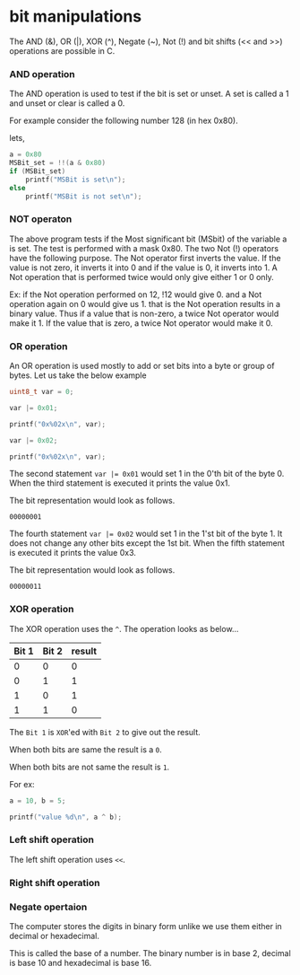 # bit manipulations

The AND \(&\), OR \(\|\), XOR \(^\), Negate \(~\), Not \(!\) and bit shifts \(&lt;&lt; and &gt;&gt;\) operations are possible in C.

### AND operation

The AND operation is used to test if the bit is set or unset. A set is called a 1 and unset or clear is called a 0.

For example consider the following number 128 \(in hex 0x80\).

lets,

```c
a = 0x80
MSBit_set = !!(a & 0x80)
if (MSBit_set)
    printf("MSBit is set\n");
else
    printf("MSBit is not set\n");
```

### NOT operaton

The above program tests if the Most significant bit \(MSbit\) of the variable a is set. The test is performed with a mask 0x80. The two Not \(!\) operators have the following purpose. The Not operator first inverts the value. If the value is not zero, it inverts it into 0 and if the value is 0, it inverts into 1. A Not operation that is performed twice would only give either 1 or 0 only.

Ex: if the Not operation performed on 12, !12 would give 0. and a Not operation again on 0 would give us 1. that is the Not operation results in a binary value. Thus if a value that is non-zero, a twice Not operator would make it 1. If the value that is zero, a twice Not operator would make it 0.

### OR operation

An OR operation is used mostly to add or set bits into a byte or group of bytes. Let us take the below example

```c
uint8_t var = 0;

var |= 0x01;

printf("0x%02x\n", var);

var |= 0x02;

printf("0x%02x\n", var);

```

The second statement `var |= 0x01` would set 1 in the 0'th bit of the byte 0.
When the third statement is executed it prints the value 0x1.

The bit representation would look as follows.

`00000001`

The fourth statement `var |= 0x02` would set 1 in the 1'st bit of the byte 1.
It does not change any other bits except the 1st bit. When the fifth statement is executed it prints the value 0x3.

The bit representation would look as follows.

`00000011`

### XOR operation

The XOR operation uses the `^`. The operation looks as below...

| Bit 1 | Bit 2 | result |
| :--- | :--- | :--- |
| 0 | 0 | 0 |
| 0 | 1 | 1 |
| 1 | 0 | 1 |
| 1 | 1 | 0 |

The `Bit 1` is `XOR`'ed with `Bit 2` to give out the result.

When both bits are same the result is a `0`.

When both bits are not same the result is `1`.

For ex:

```c
a = 10, b = 5;

printf("value %d\n", a ^ b);

```

### Left shift operation

The left shift operation uses `<<`. 

### Right shift operation

### Negate opertaion

The computer stores the digits in binary form unlike we use them either in decimal or hexadecimal.

This is called the base of a number. The binary number is in base 2, decimal is base 10 and hexadecimal is base 16.

